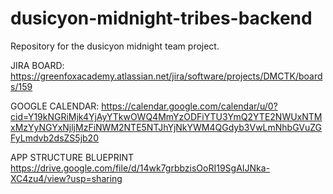 # dusicyon-midnight-tribes-backend
Repository for the dusicyon midnight team project.

JIRA BOARD: https://greenfoxacademy.atlassian.net/jira/software/projects/DMCTK/boards/159

GOOGLE CALENDAR: https://calendar.google.com/calendar/u/0?cid=Y19kNGRiMjk4YjAyYTkwOWQ4MmYzODFiYTU3YmQ2YTE2NWUxNTMxMzYyNGYxNjljMzFiNWM2NTE5NTJhYjNkYWM4QGdyb3VwLmNhbGVuZGFyLmdvb2dsZS5jb20

APP STRUCTURE BLUEPRINT https://drive.google.com/file/d/14wk7grbbzisOoRI19SgAIJNka-XC4zu4/view?usp=sharing
